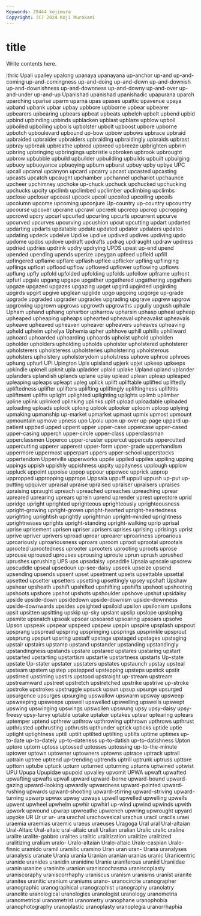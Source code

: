 ```yaml
---
Keywords: 29444 kojimura
Copyright: (C) 2024 Koji Murakami
---
```


# title

Write contents here.



ithric Upali upalley upalong upanaya upanayana up-anchor up-and up-and-coming up-and-comingness
up-and-doing up-and-down up-and-downish up-and-downishness up-and-downness up-and-downy up-and-over up-and-under up-and-up Upanishad
upanishad upanishadic upapurana uparch uparching uparise uparm uparna upas upases
upattic upavenue upaya upband upbank upbar upbay upbbore upbborne upbear
upbearer upbearers upbearing upbears upbeat upbeats upbelch upbelt upbend upbid
upbind upbinding upbinds upblacken upblast upblaze upblow upboil upboiled upboiling
upboils upbolster upbolt upboost upbore upborne upbotch upboulevard upbound up-bow
upbow upbows upbrace upbraid upbraided upbraider upbraiders upbraiding upbraidingly upbraids
upbrast upbray upbreak upbreathe upbred upbreed upbreeze upbrighten upbrim upbring
upbringing upbringings upbristle upbroken upbrook upbrought upbrow upbubble upbuild upbuilder
upbuilding upbuilds upbuilt upbulging upbuoy upbuoyance upbuoying upburn upburst upbuy
upby upbye UPC upcall upcanal upcanyon upcard upcarry upcast upcasted
upcasting upcasts upcatch upcaught upchamber upchannel upchariot upchaunce upcheer upchimney
upchoke up-chuck upchuck upchucked upchucking upchucks upcity upclimb upclimbed upclimber
upclimbing upclimbs upclose upcloser upcoast upcock upcoil upcoiled upcoiling upcoils
upcolumn upcome upcoming upconjure Up-country up-country upcountry upcourse upcover upcrane
upcrawl upcreek upcreep upcrop upcropping upcrowd upcry upcurl upcurled upcurling
upcurls upcurrent upcurve upcurved upcurves upcurving upcushion upcut upcutting updart
updarted updarting updarts updatable update updated updater updaters updates updating
updeck updelve Updike updive updived updives updiving updo updome updos
updove updraft updrafts updrag updraught updraw updress updried updries updrink
updry updrying UPDS upeat up-end upend upended upending upends uperize
upeygan upfeed upfield upfill upfingered upflame upflare upflash upflee upflicker
upfling upflinging upflings upfloat upflood upflow upflowed upflower upflowing upflows
upflung upfly upfold upfolded upfolding upfolds upfollow upframe upfront upfurl
upgale upgang upgape upgather upgathered upgathering upgathers upgaze upgazed upgazes
upgazing upget upgird upgirded upgirding upgirds upgirt upgive upglean upglide
upgo upgoing upgorge up-grade upgrade upgraded upgrader upgrades upgrading upgrave
upgrew upgrow upgrowing upgrown upgrows upgrowth upgrowths upgully upgush uphale
Upham uphand uphang upharbor upharrow upharsin uphasp upheal upheap upheaped
upheaping upheaps uphearted upheaval upheavalist upheavals upheave upheaved upheaven upheaver
upheavers upheaves upheaving upheld uphelm uphelya Uphemia upher uphhove uphill
uphills uphillward uphoard uphoarded uphoarding uphoards uphoist uphold upholden upholder
upholders upholding upholds upholster upholstered upholsterer upholsterers upholsteress upholsteries upholstering
upholsterous upholsters upholstery upholsterydom upholstress uphove uphroe uphroes uphung uphurl
UPI Upington Upis upisland upjerk upjet upkeep upkeeps upkindle upknell
upknit upla upladder uplaid uplake Upland upland uplander uplanders uplandish
uplands uplane uplay uplead uplean upleap upleaped upleaping upleaps upleapt
upleg uplick uplift upliftable uplifted upliftedly upliftedness uplifter uplifters uplifting
upliftingly upliftingness upliftitis upliftment uplifts uplight uplighted uplighting uplights uplimb
uplimber upline uplink uplinked uplinking uplinks uplit upload uploadable uploaded
uploading uploads uplock uplong uplook uplooker uploom uploop uplying upmaking
upmanship up-market upmarket upmast upmix upmost upmount upmountain upmove upness
upo Upolu upon up-over up-page uppard up-patient uppbad upped uppent
upper upper-case uppercase upper-cased upper-casing upperch upper-circle upper-class upperclassman upperclassmen
Upperco upper-cruster uppercut uppercuts uppercutted uppercutting upperer upperest upper-form upper-grade
upperhandism uppermore uppermost upperpart uppers upper-school upperstocks uppertendom Upperville upperworks
uppile uppiled uppiles uppiling upping uppings uppish uppishly uppishness uppity
uppityness upplough upplow uppluck uppoint uppoise uppop uppour uppowoc upprick
upprop uppropped uppropping upprops Uppsala uppuff uppull uppush up-put up-putting
upquiver upraisal upraise upraised upraiser upraisers upraises upraising upraught upreach
upreached upreaches upreaching uprear upreared uprearing uprears uprein uprend uprender
uprest uprestore uprid upridge upright uprighted uprighteous uprighteously uprighteousness upright-growing
upright-grown upright-hearted upright-heartedness uprighting uprightish uprightly uprightman upright-minded uprightness uprightnesses
uprights upright-standing upright-walking uprip uprisal uprise uprisement uprisen upriser uprisers
uprises uprising uprisings uprist uprive upriver uprivers uproad uproar uproarer
uproariness uproarious uproariously uproariousness uproars uproom uproot uprootal uprootals uprooted
uprootedness uprooter uprooters uprooting uproots uprose uprouse uproused uprouses uprousing
uproute uprun uprush uprushed uprushes uprushing UPS ups upsadaisy upsaddle
Upsala upscale upscrew upscuddle upseal upsedoun up-see-daisy upseek upseize upsend
upsending upsends upsent upset upsetment upsets upsettable upsettal upsetted upsetter
upsetters upsetting upsettingly upsey upshaft Upshaw upshear upsheath upshift upshifted
upshifting upshifts upshoot upshooting upshoots upshore upshot upshots upshoulder upshove
upshut upsidaisy upside upside-down upsidedown upside-downism upside-downness upside-downwards upsides upsighted
upsiloid upsilon upsilonism upsilons upsit upsitten upsitting upskip up-sky upslant
upslip upslope upsloping upsmite upsnatch upsoak upsoar upsoared upsoaring upsoars
upsolve Upson upspeak upspear upspeed upspew upspin upspire upsplash upspout
upsprang upspread upspring upspringing upsprings upsprinkle upsprout upsprung upspurt upsring
upstaff upstage upstaged upstages upstaging upstair upstairs upstamp upstand upstander
upstanding upstandingly upstandingness upstands upstare upstared upstares upstaring upstart upstarted
upstarting upstartism upstartle upstartness upstarts Up-state upstate Up-stater upstater upstaters
upstates upstaunch upstay upsteal upsteam upstem upstep upstepped upstepping upsteps
upstick upstir upstirred upstirring upstirs upstood upstraight up-stream upstream upstreamward
upstreet upstretch upstretched upstrike upstrive up-stroke upstroke upstrokes upstruggle upsuck
upsun upsup upsurge upsurged upsurgence upsurges upsurging upswallow upswarm upsway
upsweep upsweeping upsweeps upswell upswelled upswelling upswells upswept upswing upswinging
upswings upswollen upswung upsy upsy-daisy upsy-freesy upsy-turvy uptable uptake uptaker
uptakes uptear uptearing uptears uptemper uptend upthrew upthrow upthrowing upthrown
upthrows upthrust upthrusted upthrusting upthrusts upthunder uptick upticks uptide uptie
uptight uptightness uptill uptilt uptilted uptilting uptilts uptime uptimes up-to-date
up-to-dately up-to-dateness up-to-datish up-to-datishness Upton uptore uptorn uptoss uptossed uptosses
uptossing up-to-the-minute uptower uptown uptowner uptowners uptowns uptrace uptrack uptrail
uptrain uptree uptrend up-trending uptrends uptrill uptrunk uptruss upttore upttorn
uptube uptuck upturn upturned upturning upturns uptwined uptwist UPU Upupa
Upupidae upupoid upvalley upvomit UPWA upwaft upwafted upwafting upwafts upwall
upward upward-borne upward-bound upward-gazing upward-looking upwardly upwardness upward-pointed upward-rushing upwards
upward-shooting upward-stirring upward-striving upward-turning upwarp upwax upway upways upwell upwelled
upwelling upwells upwent upwheel upwhelm upwhir upwhirl up-wind upwind upwinds
upwith upwork upwound upwrap upwreathe upwrench upwring upwrought upyard upyoke
UR Ur ur ur- ura urachal urachovesical urachus uracil uracils
uraei uraemia uraemias uraemic uraeus uraeuses Uragoga Ural ural Ural-altaian
Ural-Altaic Ural-altaic ural-altaic urali Uralian uralian Uralic uralic uraline uralite
uralite-gabbro uralites uralitic uralitization uralitize uralitized uralitizing uralium uralo- Uralo-altaian
Uralo-altaic Uralo-caspian Uralo-finnic uramido uramil uramilic uramino Uran uran uran-
Urana uranalyses uranalysis uranate Urania urania Uranian uranian uranias uranic
Uranicentric uranide uranides uranidin uranidine Uranie uraniferous uraniid Uraniidae uranin
uranine uraninite uranion uraniscochasma uraniscoplasty uraniscoraphy uraniscorrhaphy uraniscus uranism uranisms
uranist uranite uranites uranitic uranium uraniums urano- uranocircite uranographer uranographic
uranographical uranographist uranography uranolatry uranolite uranological uranologies uranologist uranology uranometria
uranometrical uranometrist uranometry uranophane uranophobia uranophotography uranoplastic uranoplasty uranoplegia uranorrhaphia
